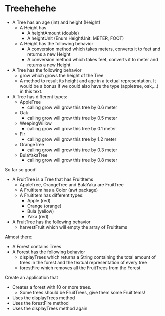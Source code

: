 # Treehehehe

- A Tree has an age (int) and height (Height)
    - A Height has 
        - A heightAmount (double)
        - A heightUnit (Enum HeightUnit: METER, FOOT)
    - A Height has the following behavior
        - A conversion method which takes meters, converts it to feet and returns a new Height
        - A conversion method which takes feet, converts it to meter and returns a new Height
- A Tree has the following behavior
    - grow which grows the height of the Tree
    - A method to result its height and age in a textual representation. 
    It would be a bonus if we could also have the type (appletree, oak,...) in this text.
- A Tree has different types:
    - AppleTree
        - calling grow will grow this tree by 0.6 meter
    - Oak
        - calling grow will grow this tree by 0.5 meter
    - WeepingWillow
        - calling grow will grow this tree by 0.1 meter
    - Fir
        - calling grow will grow this tree by 1.2 meter
    - OrangeTree
        - calling grow will grow this tree by 0.3 meter
    - BulaYakaTree
        - calling grow will grow this tree by 0.8 meter
        
So far so good!        
        
- A FruitTree is a Tree that has FruitItems
    - AppleTree, OrangeTree and BulaYaka are FruitTree
    - A FruitItem has a Color (awt package)
    - A FruitItem has different types:
        - Apple (red)
        - Orange (orange)
        - Bula (yellow)
        - Yaka (red)
- A FruitTree has the following behavior
    - harvestFruit which will empty the array of FruitItems
    
Almost there:
    
- A Forest contains Trees
- A Forest has the following behavior
    - displayTrees which returns a String containing the total amount of trees in the forest and the
    textual representation of every tree
    - forestFire which removes all the FruitTrees from the Forest
    
Create an application that
- Creates a forest with 10 or more trees.
    - Some trees should be FruitTrees, give them some FruitItems!
- Uses the displayTrees method
- Uses the forestFire method
- Uses the displayTrees method again



